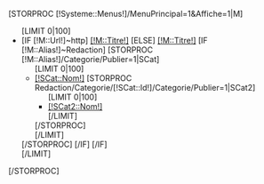 [STORPROC [!Systeme::Menus!]/MenuPrincipal=1&Affiche=1|M]
	<ul class="Menu0 cssMenu">
			[LIMIT 0|100]
				<li class="[IF [!Systeme::CurrentMenu::Url!]=[!M::Url!]] Current [/IF] [IF [!Pos!]=1] First [/IF] [IF [!Pos!]=[!NbResult!]] Last [/IF]">
					[IF [!M::Url!]~http]
						<a href="[!M::Url!]" target="_blank">[!M::Titre!]</a>
					[ELSE]
						<a href="/[!M::Url!]" >[!M::Titre!]</a>
						[IF [!M::Alias!]~Redaction]
							[STORPROC [!M::Alias!]/Categorie/Publier=1|SCat]
								<ul class="Menu1 cssMenu">
									[LIMIT 0|100]
										<li>
											<a href="/[!M::Url!]/[!SCat::Url!]">[!SCat::Nom!]</a>
											[STORPROC Redaction/Categorie/[!SCat::Id!]/Categorie/Publier=1|SCat2]
												<ul class="Menu2 cssMenu">
													[LIMIT 0|100]
														<li>
															<a href="/[!M::Url!]/[!SCat::Url!]/[!SCat2::Url!]">[!SCat2::Nom!]</a>
														</li>
													[/LIMIT]
												</ul>
											[/STORPROC]
										</li>
									[/LIMIT]
								</ul>
							[/STORPROC]
						[/IF]
					[/IF]
				</li>
			[/LIMIT]
	</ul>
[/STORPROC]
